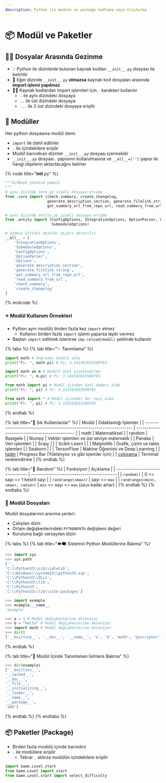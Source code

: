 ```yaml
---
description: Python ile module ve package kodlama veya oluşturma
---
```


# 📦 Modül ve Paketler

## 🚶‍♂️ Dosyalar Arasında Gezinme

* 💡 Python ile dizinlerde bulunan kaynak kodları `__init__.py` dosyası ile belirtilir
* 📢 Eğer dizinde `__init__.py` **olmazsa** kaynak kod dosyaları arasında **import işlemi yapılmaz**&#x20;
* 👨‍💻 Kaynak kodlardan import işlemleri için `.` karakteri kullanılır
  * `.` ile aynı dizindeki dosyaya
  * `..` ile üst dizindeki dosyaya
  * `...` ile 2 üst dizindeki dosyaya erişilir

## 📂 Modüller

Her python dosyasına modül denir.

* `import` ile dahil edilirler
* `.` ile içindekilere erişilir
* Modül barındıran dizinler `__init__.py` dosyası içermelidir
* `__init__.py` dosyası . yapısının kullanılmasına ve `__all__=['']` yapısı ile hangi objelerin aktarılacağını belirler

{% code title="__init__.py" %}
```python
"""GitBook yönetim paketi
"""
# aynı dizinde core.py isimli dosyaya erişme
from .core import (check_summary, create_changelog,
                   generate_description_section, generate_filelink_string,
                   get_summary_url_from_repo_url, read_summary_from_url)
                   
# aynı dizinde entity.py isimli dosyaya erişme
from .entity import (ConfigOptions, IntegrationOptions, OptionParser, Options,
                     SubmoduleOptions)

# Sadece alttaki objeler dışarı aktarılır
__all__ = [
    'IntegrationOptions',
    'SubmoduleOptions',
    'ConfigOptions',
    'OptionParser',
    'Options',
    'generate_description_section',
    'generate_filelink_string',
    'get_summary_url_from_repo_url',
    'read_summary_from_url',
    'check_summary',
    'create_changelog'
]
```
{% endcode %}

### ⭐ Modül Kullanım Örnekleri

* Python aynı modülü birden fazla kez `import` etmez
  * Kullanıcı birden fazla `import` işlemi yaparsa tepki vermez
* Baştan `import` edilmek istenirse `imp.reload(modül)` şeklinde kullanılır

{% tabs %}
{% tab title="✨ Tanımlama" %}
```python
import math # Doğrudan öodülü alma
print("Pi: ", math.pi) # Pi: 3.141592653589793
```

```python
import math as m # Modülü özel isimlendirme
print("Pi: ", m.pi) # Pi: 3.141592653589793
```

```python
from math import pi # Modül içinden özel değeri alma
print("Pi: ", pi) # Pi: 3.141592653589793
```

```python
from math import * # Modül içindeki her şeyi alma
print("Pi: ", pi) # Pi: 3.141592653589793
```
{% endtab %}

{% tab title="🌟 Sık Kullanılanlar" %}
| Modül                                                                   | Odaklantığı İşlemler                            |
| ----------------------------------------------------------------------- | ----------------------------------------------- |
| math                                                                    | Matematiksel                                    |
| random                                                                  | Rastgele                                        |
| Numpy                                                                   | Vektör işlemleri ve üst seviye matematik        |
| Pandas                                                                  | Veri işlemleri                                  |
| Scipy                                                                   |                                                 |
| Scikit-Learn                                                            |                                                 |
| Matplotlib                                                              | Grafik, çizim ve tablo işlemleri                |
| Seaborn                                                                 |                                                 |
| TensorFlow                                                              | Makine Öğrenimi ve Deep Learning                |
| [tqdm](https://tqdm.github.io)                                          | Progress Bar (Yüklenyior vs gibi işlemler için) |
| [colorama](https://www.geeksforgeeks.org/print-colors-python-terminal/) | Terminal renklendirme                           |
{% endtab %}

{% tab title="🎲 Random" %}
| Fonksiyon                         | Açıklama                                    |
| --------------------------------- | ------------------------------------------- |
| `random()`                        | 0 <= sayı <= 1 kesirli sayı                 |
| `randrange(<max>)`                | sayı <= `max`                               |
| `randrange(<min>, <max>, <adım>)` | `min` <= sayı <= `max` (`adım` kadar artar) |
{% endtab %}
{% endtabs %}

### 📁 Modül Dosyaları

Modül dosyalarının aranma yerleri:

* Çalışılan dizin
* Ortam değişkenlerindeki `PYTHONPATH` değişkeni değeri
* Kuruluma bağlı varsayılan dizin

{% tabs %}
{% tab title="👁‍🗨 Sistemin Python Modüllerine Bakma" %}
```python
>>> import sys
>>> sys.path
['',
'C:\\Python33\\Lib\\idlelib',
'C:\\Windows\\system32\\python33.zip',
'C:\\Python33\\DLLs',
'C:\\Python33\\lib',
'C:\\Python33',
'C:\\Python33\\lib\\site-packages']

>>> import example
>>> example.__name__
'example'

>>> a = 1 # Modül değişkenlerine ekleniyor
>>> b = "hello" # Modül değişkenlerine ekleniyor
>>> import math # Modül değişkenlerine ekleniyor
>>> dir()
['__builtins__', '__doc__', '__name__', 'a', 'b', 'math', 'pyscripter']
```
{% endtab %}

{% tab title="👀 Modül İçinde Tanımlanan İsimlere Bakma" %}
```python
>>> dir(example)
['__builtins__',
'__cached__',
'__doc__',
'__file__',
'__initializing__',
'__loader__',
'__name__',
'__package__',
'add']
```
{% endtab %}
{% endtabs %}

## 📦 Paketler (Package)

* Birden fazla modülü içinde barındırır
* `.` ile modüllere erişilir
  * Tekrar `.` atılırsa modülün içindekilere erişilir

```python
import Game.Level.start
from Game.Level import start
from Game.Level.start import select_difficulty
```
